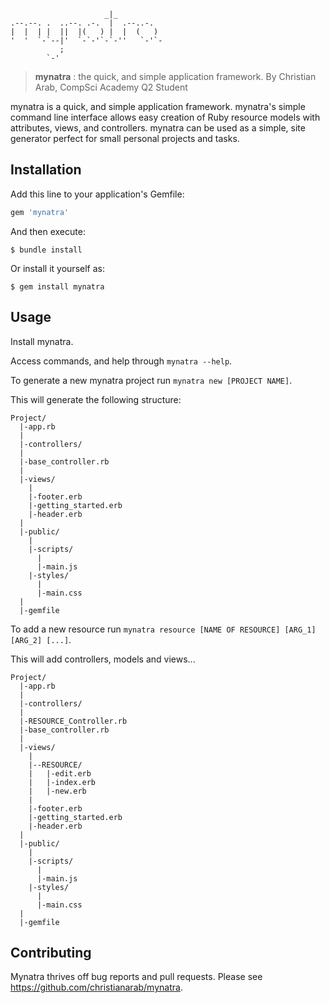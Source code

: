 ```        
                     _|_          
.--.--. .  ..--. .-.  |  .--..-.  
|  |  | |  ||  |(   ) |  |  (   ) 
'  '  `-`--|'  `-`-'`-`-''   `-'`-
           ;                      
        `-'                       
```

> **mynatra** : the quick, and simple application framework. 
By Christian Arab, CompSci Academy Q2 Student

mynatra is a quick, and simple application framework. mynatra's simple command line interface allows easy creation of Ruby resource models with attributes, views, and controllers. 
mynatra can be used as a simple, site generator perfect for small personal projects and tasks. 

## Installation

Add this line to your application's Gemfile:

```ruby
gem 'mynatra'
```

And then execute:

    $ bundle install

Or install it yourself as:

    $ gem install mynatra

## Usage

Install mynatra.

Access commands, and help through `mynatra --help`.

To generate a new mynatra project run `mynatra new [PROJECT NAME]`.

This will generate the following structure:

```
Project/
  |-app.rb
  |
  |-controllers/
  |
  |-base_controller.rb
  |
  |-views/
    |
    |-footer.erb
    |-getting_started.erb
    |-header.erb
  |
  |-public/
    |
    |-scripts/
      |
      |-main.js
    |-styles/
      |
      |-main.css
  |
  |-gemfile
```

To add a new resource run `mynatra resource [NAME OF RESOURCE] [ARG_1] [ARG_2] [...]`.

This will add controllers, models and views...

```
Project/
  |-app.rb
  |
  |-controllers/
  |
  |-RESOURCE_Controller.rb
  |-base_controller.rb
  |
  |-views/
    |
    |--RESOURCE/
    |   |-edit.erb
    |   |-index.erb
    |   |-new.erb
    |
    |-footer.erb
    |-getting_started.erb
    |-header.erb
  |
  |-public/
    |
    |-scripts/
      |
      |-main.js
    |-styles/
      |
      |-main.css
  |
  |-gemfile
```

## Contributing

Mynatra thrives off bug reports and pull requests. Please see https://github.com/christianarab/mynatra.
